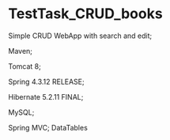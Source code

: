 # TestTask_CRUD_books

Simple CRUD WebApp with search and edit;

Maven;

Tomcat 8;

Spring 4.3.12 RELEASE;

Hibernate 5.2.11 FINAL;

MySQL;

Spring MVC;
DataTables